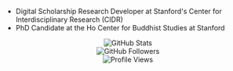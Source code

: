 * Digital Scholarship Research Developer at Stanford's Center for Interdisciplinary Research (CIDR)
* PhD Candidate at the Ho Center for Buddhist Studies at Stanford
<p align="center">
  <img alt="GitHub Stats" src="https://github-readme-stats.vercel.app/api?username=simonwiles&count_private=true&show_icons=true">
  <br>
  <img alt="GitHub Followers" src="https://img.shields.io/github/followers/simonwiles?label=follow&style=social">
  <br>
  <img alt="Profile Views" src="https://gpvc.arturio.dev/simonwiles">
</p>
